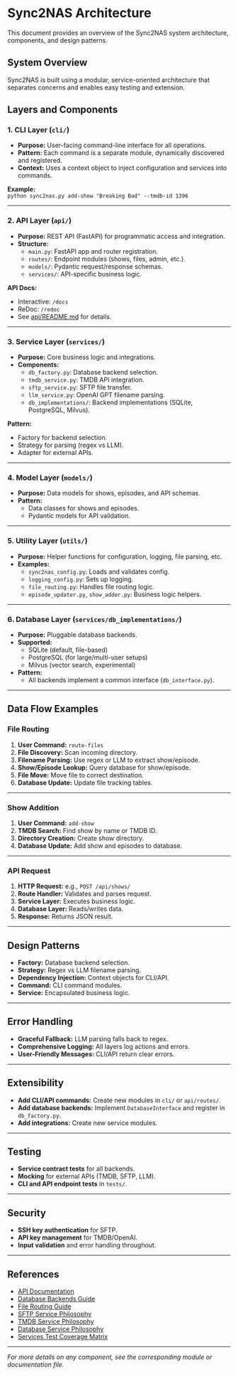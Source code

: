 # Sync2NAS Architecture

This document provides an overview of the Sync2NAS system architecture, components, and design patterns.

## System Overview

Sync2NAS is built using a modular, service-oriented architecture that separates concerns and enables easy testing and extension.

## Layers and Components

### 1. CLI Layer (`cli/`)

- **Purpose:** User-facing command-line interface for all operations.
- **Pattern:** Each command is a separate module, dynamically discovered and registered.
- **Context:** Uses a context object to inject configuration and services into commands.

**Example:**  
`python sync2nas.py add-show "Breaking Bad" --tmdb-id 1396`

---

### 2. API Layer (`api/`)

- **Purpose:** REST API (FastAPI) for programmatic access and integration.
- **Structure:**  
  - `main.py`: FastAPI app and router registration.
  - `routes/`: Endpoint modules (shows, files, admin, etc.).
  - `models/`: Pydantic request/response schemas.
  - `services/`: API-specific business logic.

**API Docs:**  
- Interactive: `/docs`  
- ReDoc: `/redoc`  
- See [api/README.md](../api/README.md) for details.

---

### 3. Service Layer (`services/`)

- **Purpose:** Core business logic and integrations.
- **Components:**
  - `db_factory.py`: Database backend selection.
  - `tmdb_service.py`: TMDB API integration.
  - `sftp_service.py`: SFTP file transfer.
  - `llm_service.py`: OpenAI GPT filename parsing.
  - `db_implementations/`: Backend implementations (SQLite, PostgreSQL, Milvus).

**Pattern:**  
- Factory for backend selection.
- Strategy for parsing (regex vs LLM).
- Adapter for external APIs.

---

### 4. Model Layer (`models/`)

- **Purpose:** Data models for shows, episodes, and API schemas.
- **Pattern:**  
  - Data classes for shows and episodes.
  - Pydantic models for API validation.

---

### 5. Utility Layer (`utils/`)

- **Purpose:** Helper functions for configuration, logging, file parsing, etc.
- **Examples:**  
  - `sync2nas_config.py`: Loads and validates config.
  - `logging_config.py`: Sets up logging.
  - `file_routing.py`: Handles file routing logic.
  - `episode_updater.py`, `show_adder.py`: Business logic helpers.

---

### 6. Database Layer (`services/db_implementations/`)

- **Purpose:** Pluggable database backends.
- **Supported:**  
  - SQLite (default, file-based)
  - PostgreSQL (for large/multi-user setups)
  - Milvus (vector search, experimental)
- **Pattern:**  
  - All backends implement a common interface (`db_interface.py`).

---

## Data Flow Examples

### File Routing

1. **User Command:** `route-files`
2. **File Discovery:** Scan incoming directory.
3. **Filename Parsing:** Use regex or LLM to extract show/episode.
4. **Show/Episode Lookup:** Query database for show/episode.
5. **File Move:** Move file to correct destination.
6. **Database Update:** Update file tracking tables.

---

### Show Addition

1. **User Command:** `add-show`
2. **TMDB Search:** Find show by name or TMDB ID.
3. **Directory Creation:** Create show directory.
4. **Database Update:** Add show and episodes to database.

---

### API Request

1. **HTTP Request:** e.g., `POST /api/shows/`
2. **Route Handler:** Validates and parses request.
3. **Service Layer:** Executes business logic.
4. **Database Layer:** Reads/writes data.
5. **Response:** Returns JSON result.

---

## Design Patterns

- **Factory:** Database backend selection.
- **Strategy:** Regex vs LLM filename parsing.
- **Dependency Injection:** Context objects for CLI/API.
- **Command:** CLI command modules.
- **Service:** Encapsulated business logic.

---

## Error Handling

- **Graceful Fallback:** LLM parsing falls back to regex.
- **Comprehensive Logging:** All layers log actions and errors.
- **User-Friendly Messages:** CLI/API return clear errors.

---

## Extensibility

- **Add CLI/API commands:** Create new modules in `cli/` or `api/routes/`.
- **Add database backends:** Implement `DatabaseInterface` and register in `db_factory.py`.
- **Add integrations:** Create new service modules.

---

## Testing

- **Service contract tests** for all backends.
- **Mocking** for external APIs (TMDB, SFTP, LLM).
- **CLI and API endpoint tests** in `tests/`.

---

## Security

- **SSH key authentication** for SFTP.
- **API key management** for TMDB/OpenAI.
- **Input validation** and error handling throughout.

---

## References

- [API Documentation](../api/README.md)
- [Database Backends Guide](database_backends.md)
- [File Routing Guide](file_routing.md)
- [SFTP Service Philosophy](SFTP_Test_Philosophy.md)
- [TMDB Service Philosophy](TMDB_Test_Philosophy.md)
- [Database Service Philosophy](Database_Test_Philosophy.md)
- [Services Test Coverage Matrix](Services_Test_Coverage_Matrix.md)

---

*For more details on any component, see the corresponding module or documentation file.*